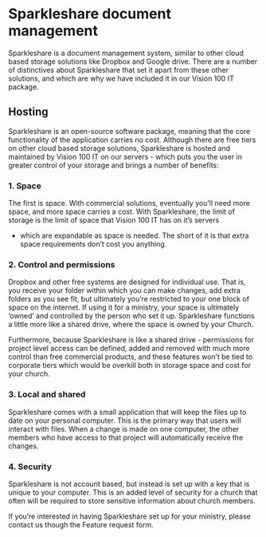 Sparkleshare document management
================================

Sparkleshare is a document management system, similar to other cloud
based storage solutions like Dropbox and Google drive. There are a
number of distinctives about Sparkleshare that set it apart from these
other solutions, and which are why we have included it in our Vision 100
IT package.

Hosting
-------

Sparkleshare is an open-source software package, meaning that the core
functionality of the application carries no cost. Although there are
free tiers on other cloud based storage solutions, Sparkleshare is
hosted and maintained by Vision 100 IT on our servers - which puts you
the user in greater control of your storage and brings a number of
benefits:

### 1. Space

The first is space. With commercial solutions, eventually you’ll need
more space, and more space carries a cost. With Sparkleshare, the limit
of storage is the limit of space that Vision 100 IT has on it’s servers
- which are expandable as space is needed. The short of it is that extra
space requirements don’t cost you anything.

### 2. Control and permissions

Dropbox and other free systems are designed for individual use. That is,
you receive your folder within which you can make changes, add extra
folders as you see fit, but ultimately you’re restricted to your one
block of space on the internet. If using it for a ministry, your space
is ultimately ‘owned’ and controlled by the person who set it up.
Sparkleshare functions a little more like a shared drive, where the
space is owned by your Church.

Furthermore, because Sparkleshare is like a shared drive - permissions
for project level access can be defined, added and removed with much
more control than free commercial products, and these features won’t be
tied to corporate tiers which would be overkill both in storage space
and cost for your church.

### 3. Local and shared

Sparkleshare comes with a small application that will keep the files up
to date on your personal computer. This is the primary way that users
will interact with files. When a change is made on one computer, the
other members who have access to that project will automatically receive
the changes.

### 4. Security

Sparkleshare is not account based, but instead is set up with a key that
is unique to your computer. This is an added level of security for a
church that often will be required to store sensitive information about
church members.


If you’re interested in having Sparkleshare set up for your ministry,
please contact us though the Feature request form.

